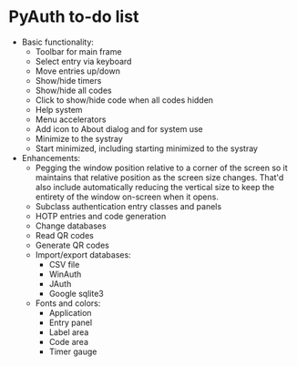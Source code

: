 # PyAuth to-do list

* Basic functionality:
  - Toolbar for main frame
  - Select entry via keyboard
  - Move entries up/down
  - Show/hide timers
  - Show/hide all codes
  - Click to show/hide code when all codes hidden
  - Help system
  - Menu accelerators
  - Add icon to About dialog and for system use
  - Minimize to the systray
  - Start minimized, including starting minimized to the systray
* Enhancements:
  - Pegging the window position relative to a corner of the screen so
    it maintains that relative position as the screen size changes. That'd
    also include automatically reducing the vertical size to keep the
    entirety of the window on-screen when it opens.
  - Subclass authentication entry classes and panels
  - HOTP entries and code generation
  - Change databases
  - Read QR codes
  - Generate QR codes
  - Import/export databases:
    - CSV file
    - WinAuth
    - JAuth
    - Google sqlite3
  - Fonts and colors:
    - Application
    - Entry panel
    - Label area
    - Code area
    - Timer gauge
